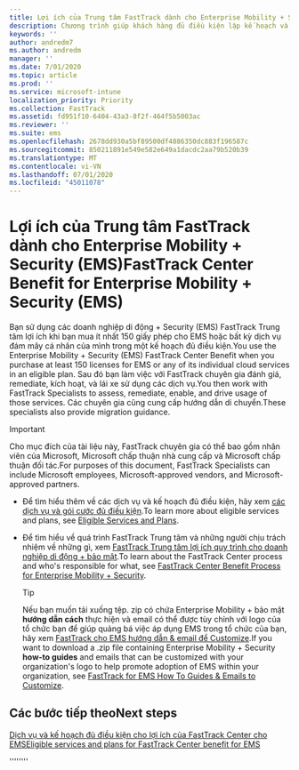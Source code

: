 ```yaml
---
title: Lợi ích của Trung tâm FastTrack dành cho Enterprise Mobility + Security (EMS)
description: Chương trình giúp khách hàng đủ điều kiện lập kế hoạch và triển khai InTune và Azure Active Directory Premium
keywords: ''
author: andredm7
ms.author: andredm
manager: ''
ms.date: 7/01/2020
ms.topic: article
ms.prod: ''
ms.service: microsoft-intune
localization_priority: Priority
ms.collection: FastTrack
ms.assetid: fd951f10-6404-43a3-8f2f-464f5b5003ac
ms.reviewer: ''
ms.suite: ems
ms.openlocfilehash: 2678dd930a5bf89500df4886350dc883f196587c
ms.sourcegitcommit: 850211891e549e582e649a1dacdc2aa79b520b39
ms.translationtype: MT
ms.contentlocale: vi-VN
ms.lasthandoff: 07/01/2020
ms.locfileid: "45011078"
---
```

# <a name="fasttrack-center-benefit-for-enterprise-mobility--security-ems"></a><span data-ttu-id="f266c-103">Lợi ích của Trung tâm FastTrack dành cho Enterprise Mobility + Security (EMS)</span><span class="sxs-lookup"><span data-stu-id="f266c-103">FastTrack Center Benefit for Enterprise Mobility + Security (EMS)</span></span>

<span data-ttu-id="f266c-104">Bạn sử dụng các doanh nghiệp di động + Security (EMS) FastTrack Trung tâm lợi ích khi bạn mua ít nhất 150 giấy phép cho EMS hoặc bất kỳ dịch vụ đám mây cá nhân của mình trong một kế hoạch đủ điều kiện.</span><span class="sxs-lookup"><span data-stu-id="f266c-104">You use the Enterprise Mobility + Security (EMS) FastTrack Center Benefit when you purchase at least 150 licenses for EMS or any of its individual cloud services in an eligible plan.</span></span> <span data-ttu-id="f266c-105">Sau đó bạn làm việc với FastTrack chuyên gia đánh giá, remediate, kích hoạt, và lái xe sử dụng các dịch vụ.</span><span class="sxs-lookup"><span data-stu-id="f266c-105">You then work with FastTrack Specialists to assess, remediate, enable, and drive usage of those services.</span></span> <span data-ttu-id="f266c-106">Các chuyên gia cũng cung cấp hướng dẫn di chuyển.</span><span class="sxs-lookup"><span data-stu-id="f266c-106">These specialists also provide migration guidance.</span></span> 

> [!IMPORTANT]
> <span data-ttu-id="f266c-107">Cho mục đích của tài liệu này, FastTrack chuyên gia có thể bao gồm nhân viên của Microsoft, Microsoft chấp thuận nhà cung cấp và Microsoft chấp thuận đối tác.</span><span class="sxs-lookup"><span data-stu-id="f266c-107">For purposes of this document, FastTrack Specialists can include Microsoft employees, Microsoft-approved vendors, and Microsoft-approved partners.</span></span>

- <span data-ttu-id="f266c-108">Để tìm hiểu thêm về các dịch vụ và kế hoạch đủ điều kiện, hãy xem [các dịch vụ và gói cước đủ điều kiện](M365-eligible-services-and-plans.md).</span><span class="sxs-lookup"><span data-stu-id="f266c-108">To learn more about eligible services and plans, see [Eligible Services and Plans](M365-eligible-services-and-plans.md).</span></span>

- <span data-ttu-id="f266c-109">Để tìm hiểu về quá trình FastTrack Trung tâm và những người chịu trách nhiệm về những gì, xem [FastTrack Trung tâm lợi ích quy trình cho doanh nghiệp di động + bảo mật](EMS-fasttrack-process.md).</span><span class="sxs-lookup"><span data-stu-id="f266c-109">To learn about the FastTrack Center process and who's responsible for what, see [FastTrack Center Benefit Process for Enterprise Mobility + Security](EMS-fasttrack-process.md).</span></span>

    > [!TIP]
    > <span data-ttu-id="f266c-110">Nếu bạn muốn tải xuống tệp. zip có chứa Enterprise Mobility + bảo mật **hướng dẫn cách** thực hiện và email có thể được tùy chỉnh với logo của tổ chức bạn để giúp quảng bá việc áp dụng EMS trong tổ chức của bạn, hãy xem [FastTrack cho EMS hướng dẫn & email để Customize](https://gallery.technet.microsoft.com/FastTrack-for-EMS-How-To-f170da4c).</span><span class="sxs-lookup"><span data-stu-id="f266c-110">If you want to download a .zip file containing Enterprise Mobility + Security **how-to guides** and emails that can be customized with your organization's logo to help promote adoption of EMS within your organization, see [FastTrack for EMS How To Guides & Emails to Customize](https://gallery.technet.microsoft.com/FastTrack-for-EMS-How-To-f170da4c).</span></span>

## <a name="next-steps"></a><span data-ttu-id="f266c-111">Các bước tiếp theo</span><span class="sxs-lookup"><span data-stu-id="f266c-111">Next steps</span></span>

[<span data-ttu-id="f266c-112">Dịch vụ và kế hoạch đủ điều kiện cho lợi ích của FastTrack Center cho EMS</span><span class="sxs-lookup"><span data-stu-id="f266c-112">Eligible services and plans for FastTrack Center benefit for EMS</span></span>](M365-eligible-services-and-plans.md)

<span data-ttu-id="f266c-113">''''</span><span class="sxs-lookup"><span data-stu-id="f266c-113">''''</span></span>